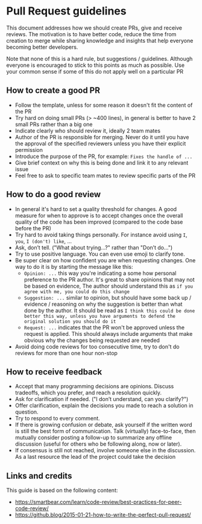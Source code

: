 # Pull Request guidelines

This document addresses how we should create PRs, give and receive reviews. The motivation is to have better code, reduce the time from creation to merge while sharing knowledge and insights that help everyone becoming better developers.

Note that none of this is a hard rule, but suggestions / guidelines. Although everyone is encouraged to stick to this points as much as possible. Use your common sense if some of this do not apply well on a particular PR

## How to create a good PR

- Follow the template, unless for some reason it doesn't fit the content of the PR
- Try hard on doing small PRs (> ~400 lines), in general is better to have 2 small PRs rather than a big one
- Indicate clearly who should review it, ideally 2 team mates
- Author of the PR is responsible for merging. Never do it until you have the approval of the specified reviewers unless you have their explicit permission
- Introduce the purpose of the PR, for example: `Fixes the handle of ...`
- Give brief context on why this is being done and link it to any relevant issue
- Feel free to ask to specific team mates to review specific parts of the PR

## How to do a good review

- In general it's hard to set a quality threshold for changes. A good measure for when to approve is to accept changes once the overall quality of the code has been improved (compared to the code base before the PR)
- Try hard to avoid taking things personally. For instance avoid using `I`, `you`, `I (don't) like`, ...
- Ask, don’t tell. ("What about trying...?" rather than "Don’t do...")
- Try to use positive language. You can even use emoji to clarify tone.
- Be super clear on how confident you are when requesting changes. One way to do it is by starting the message like this:
  - `Opinion: ...` this way you're indicating a some how personal preference to the PR author. It's great to share opinions that may not be based on evidence, The author should understand this as `if you agree with me, you could do this change`
  - `Suggestion: ...` similar to opinion, but should have some back up / evidence / reasoning on why the suggestion is better than what done by the author. It should be read as `I think this could be done better this way, unless you have arguments to defend the original solution you should do it`
  - `Request: ...` indicates that the PR won't be approved unless the request is applied. This should always include arguments that make obvious why the changes being requested are needed
- Avoid doing code reviews for too consecutive time, try to don't do reviews for more than one hour non-stop

## How to receive feedback

- Accept that many programming decisions are opinions. Discuss tradeoffs, which you prefer, and reach a resolution quickly.
- Ask for clarification if needed. ("I don’t understand, can you clarify?")
- Offer clarification, explain the decisions you made to reach a solution in question.
- Try to respond to every comment.
- If there is growing confusion or debate, ask yourself if the written word is still the best form of communication. Talk (virtually) face-to-face, then mutually consider posting a follow-up to summarize any offline discussion (useful for others who be following along, now or later).
- If consensus is still not reached, involve someone else in the discussion. As a last resource the lead of the project could take the decision

## Links and credits

This guide is based on the following content:

- https://smartbear.com/learn/code-review/best-practices-for-peer-code-review/
- https://github.blog/2015-01-21-how-to-write-the-perfect-pull-request/
